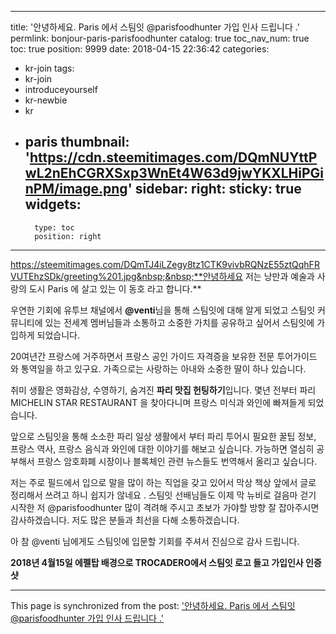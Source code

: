 
---
title: '안녕하세요.   Paris 에서 스팀잇  @parisfoodhunter 가입 인사 드립니다 .'
permlink: bonjour-paris-parisfoodhunter
catalog: true
toc_nav_num: true
toc: true
position: 9999
date: 2018-04-15 22:36:42
categories:
- kr-join
tags:
- kr-join
- introduceyourself
- kr-newbie
- kr
- paris
thumbnail: 'https://cdn.steemitimages.com/DQmNUYttPwL2nEhCGRXSxp3WnEt4W63d9jwYKXLHiPGinPM/image.png'
sidebar:
    right:
        sticky: true
widgets:
    -
        type: toc
        position: right
---


https://steemitimages.com/DQmTJ4iLZegy8tz1CTK9vivbRQNzE55ztQqhFRVUTEhzSDk/greeting%201.jpg&nbsp;&nbsp;**안녕하세요 저는 낭만과 예술과 사랑의 도시 Paris 에 살고 있는 이 동호 라고 합니다.** 

우연한 기회에 유투브 채널에서 **@venti**님을 통해 스팀잇에 대해 알게 되었고 스팀잇 커뮤니티에 있는 전세계 멤버님들과 소통하고 소중한 가치를 공유하고 싶어서 스팀잇에 가입하게 되었습니다. 

20여년간 프랑스에 거주하면서 프랑스 공인 가이드 자격증을 보유한 전문 투어가이드 와 통역일을 하고 있구요. 가족으로는 사랑하는 아내와 소중한 딸이 하나 있습니다. 

취미 생활은 영화감상, 수영하기, 숨겨진 **파리 맛집 헌팅하기**입니다. 
몇년 전부터 파리  MICHELIN STAR RESTAURANT 을 찾아다니며 프랑스 미식과 와인에 빠져들게 되었습니다. 

앞으로 스팀잇을 통해 소소한 파리 일상 생활에서 부터 파리 투어시 필요한 꿀팁 정보, 프랑스 역사, 프랑스 음식과 와인에 대한 이야기를 해보고 싶습니다. 가능하면 열심히 공부해서 프랑스 암호화폐 시장이나 블록체인 관련 뉴스들도 번역해서 올리고 싶습니다. 

저는 주로 필드에서 입으로 말을 많이 하는 직업을 갖고 있어서 막상 책상 앞에서 글로 정리해서 쓰려고 하니 쉽지가 않네요 . 스팀잇 선배님들도 이제 막 뉴비로 걸음마 걷기 시작한 저 @parisfoodhunter 많이 격려해 주시고 초보가 가야할 방향 잘 잡아주시면 감사하겠습니다.  저도 많은 분들과 최선을 다해 소통하겠습니다. 

아 참 @venti 님에게도 스팀잇에 입문할 기회를 주셔서 진심으로 감사 드립니다. 

**2018년 4월15일 에펠탑 배경으로 TROCADERO에서 스팀잇 로고 들고 가입인사 인증샷**

- - -

This page is synchronized from the post: ['안녕하세요.   Paris 에서 스팀잇  @parisfoodhunter 가입 인사 드립니다 .'](https://steemit.com/@parisfoodhunter/bonjour-paris-parisfoodhunter)
